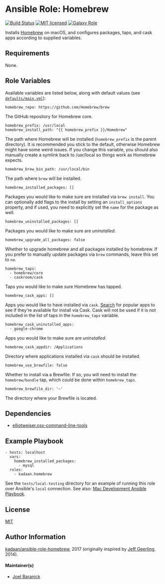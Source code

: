 # Ansible Role: Homebrew

[![Build Status][travis-badge]][travis-link]
[![MIT licensed][mit-badge]][mit-link]
[![Galaxy Role][role-badge]][galaxy-link]

Installs [Homebrew][homebrew] on macOS, and configures packages, taps, and cask apps according to supplied variables.

## Requirements

None.

## Role Variables

Available variables are listed below, along with default values (see [`defaults/main.yml`](defaults/main.yml)):

    homebrew_repo: https://github.com/Homebrew/brew

The GitHub repository for Homebrew core.

    homebrew_prefix: /usr/local
    homebrew_install_path: "{{ homebrew_prefix }}/Homebrew"

The path where Homebrew will be installed (`homebrew_prefix` is the parent directory). It is recommended you stick to the default, otherwise Homebrew might have some weird issues. If you change this variable, you should also manually create a symlink back to /usr/local so things work as Homebrew expects.

    homebrew_brew_bin_path: /usr/local/bin

The path where `brew` will be installed.

    homebrew_installed_packages: []

Packages you would like to make sure are installed via `brew install`. You can optionally add flags to the install by setting an `install_options` property, and if used, you need to explicitly set the `name` for the package as well.

    homebrew_uninstalled_packages: []

Packages you would like to make sure are _uninstalled_.

    homebrew_upgrade_all_packages: false

Whether to upgrade homebrew and all packages installed by homebrew. If you prefer to manually update packages via `brew` commands, leave this set to `no`.

    homebrew_taps:
      - homebrew/core
      - caskroom/cask

Taps you would like to make sure Homebrew has tapped.

    homebrew_cask_apps: []

Apps you would like to have installed via `cask`. [Search][caskroom] for popular apps to see if they're available for install via Cask. Cask will not be used if it is not included in the list of taps in the `homebrew_taps` variable.

    homebrew_cask_uninstalled_apps:
      - google-chrome

Apps you would like to make sure are _uninstalled_.

    homebrew_cask_appdir: /Applications

Directory where applications installed via `cask` should be installed.

    homebrew_use_brewfile: false

Whether to install via a Brewfile. If so, you will need to install the `homebrew/bundle` tap, which could be done within `homebrew_taps`.

    homebrew_brewfile_dir: '~'

The directory where your Brewfile is located.

## Dependencies

  - [elliotweiser.osx-command-line-tools][dep-osx-clt-role]

## Example Playbook

    - hosts: localhost
      vars:
        homebrew_installed_packages:
          - mysql
      roles:
        - kadaan.homebrew

See the `tests/local-testing` directory for an example of running this role over
Ansible's `local` connection. See also:
[Mac Development Ansible Playbook][mac-dev-playbook].

## License

[MIT][mit-link]

## Author Information

[kadaan/ansible-role-homebrew][github-link], 2017 
(originally inspired by [Jeff Geerling][author-website], 2014).

#### Maintainer(s)

- [Joel Baranick](https://github.com/kadaan)

[ansible-for-devops]: https://www.ansiblefordevops.com/
[author-website]: https://www.jeffgeerling.com/
[caskroom]: https://caskroom.github.io/search
[galaxy-link]: https://galaxy.ansible.com/kadaan/homebrew/
[github-link]: https://github.com/kadaan/ansible-role-homebrew
[homebrew]: http://brew.sh/
[mac-dev-playbook]: https://github.com/kadaan/mac-dev-playbook
[mit-badge]: https://img.shields.io/badge/license-MIT-blue.svg
[mit-link]: https://raw.githubusercontent.com/kadaan/ansible-role-homebrew/master/LICENSE
[dep-osx-clt-role]: https://galaxy.ansible.com/elliotweiser/osx-command-line-tools/
[role-badge]: https://img.shields.io/ansible/role/1858.svg
[travis-badge]: https://travis-ci.org/kadaan/ansible-role-homebrew.svg?branch=master
[travis-link]: https://travis-ci.org/kadaan/ansible-role-homebrew

